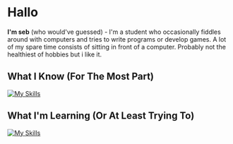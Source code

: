 # Hallo
**I'm seb** (who would've guessed) - I'm a student who occasionally fiddles around with computers and tries to write programs or develop games. A lot of my spare time consists of sitting in front of a computer. Probably not the healthiest of hobbies but i like it.

## What I Know (For The Most Part)
[![My Skills](https://skillicons.dev/icons?i=ai,autocad,css,html,linux,pr,ps,raspberrypi,unity,vscode)](https://skillicons.dev)

## What I'm Learning (Or At Least Trying To)
[![My Skills](https://skillicons.dev/icons?i=arduino,bash,blender,bootstrap,cs,docker,git,js,nodejs,py)](https://skillicons.dev)

